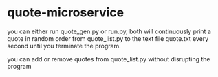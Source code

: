 # quote-microservice

you can either run quote_gen.py or run.py, both will continuously print a quote in random order from quote_list.py to the text file quote.txt every second until you terminate the program. 

you can add or remove quotes from quote_list.py without disrupting the program
